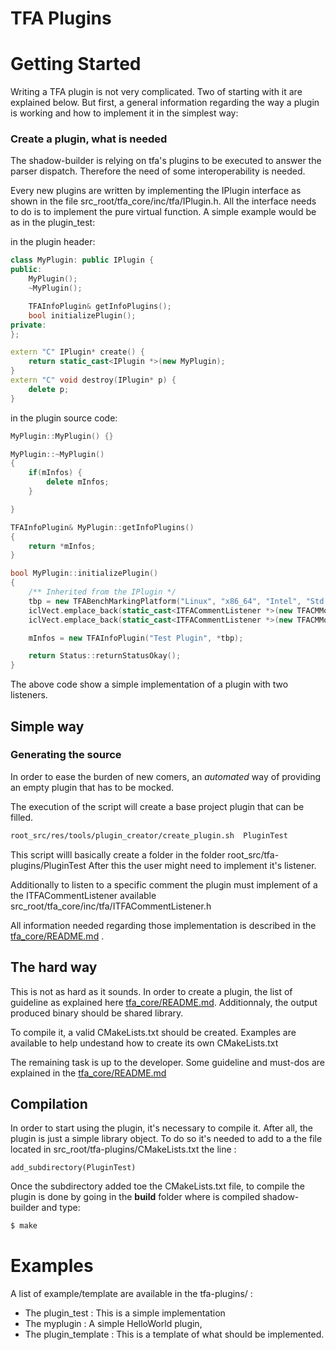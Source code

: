 TFA Plugins
===========


# Getting Started

Writing a TFA plugin is not very complicated. Two of starting with it are explained below.
But first, a general information regarding the way a plugin is working and how
to implement it in the simplest way:

### Create a plugin, what is needed
The shadow-builder is relying on tfa's plugins to be executed to answer the
parser dispatch. Therefore the need of some interoperability is needed.

Every new plugins are written by implementing the IPlugin interface as shown in
the file src_root/tfa_core/inc/tfa/IPlugin.h. All the interface needs to do is to
implement the pure virtual function. A simple example would be as in the
plugin_test:

in the plugin header:

``` cpp
class MyPlugin: public IPlugin {
public:
	MyPlugin();
	~MyPlugin();

	TFAInfoPlugin& getInfoPlugins();
	bool initializePlugin();
private:
};

extern "C" IPlugin* create() {
	return static_cast<IPlugin *>(new MyPlugin);
}
extern "C" void destroy(IPlugin* p) {
	delete p;
}
``` 
in the plugin source code:

``` cpp
MyPlugin::MyPlugin() {}

MyPlugin::~MyPlugin()
{
	if(mInfos) {
		delete mInfos;
	}

}

TFAInfoPlugin& MyPlugin::getInfoPlugins()
{
	return *mInfos;
}

bool MyPlugin::initializePlugin()
{
	/** Inherited from the IPlugin */
	tbp = new TFABenchMarkingPlatform("Linux", "x86_64", "Intel", "Std Processor");
	iclVect.emplace_back(static_cast<ITFACommentListener *>(new TFACMMonitorVar));
	iclVect.emplace_back(static_cast<ITFACommentListener *>(new TFACMMonitorTimer));

	mInfos = new TFAInfoPlugin("Test Plugin", *tbp);

	return Status::returnStatusOkay();
}
```

The above code show a simple implementation of a plugin with two listeners.

## Simple way

### Generating the source

In order to ease the burden of new comers, an _automated_ way of providing an 
empty plugin that has to be mocked.

The execution of the script will create a base project plugin that can be filled.

``` bash
root_src/res/tools/plugin_creator/create_plugin.sh  PluginTest
```

This script willl basically create a folder in the folder root_src/tfa-plugins/PluginTest
After this the user might need to implement it's listener.

Additionally to listen to a specific comment the plugin must implement of a
the ITFACommentListener available src_root/tfa_core/inc/tfa/ITFACommentListener.h

All information needed regarding those implementation is described in the 
[tfa_core/README.md](../tfa_core/README.md) .

## The hard way

This is not as hard as it sounds. In order to create a plugin, the list of
guideline as explained here [tfa_core/README.md](../tfa_core/README.md).
Additionnaly, the output produced binary should be shared library.

To compile it, a valid CMakeLists.txt should be created. Examples are available to
help undestand how to create its own CMakeLists.txt

The remaining task is up to the developer.
Some guideline and must-dos are explained in the 
[tfa_core/README.md](../tfa_core/README.md)

## Compilation

In order to start using the plugin, it's necessary to compile it. After all, the plugin is 
just a simple library object. To do so it's needed to add to a the file located in 
src_root/tfa-plugins/CMakeLists.txt the line :

```
add_subdirectory(PluginTest) 
```

Once the subdirectory added toe the CMakeLists.txt file, to compile the plugin
is done by going in the **build** folder where is compiled shadow-builder and
type:

```bash
$ make
```

# Examples

A list of example/template are available in the tfa-plugins/ :

 * The plugin_test : This is a simple implementation
 * The myplugin : A simple HelloWorld plugin,
 * The plugin_template : This is a template of what should be implemented.
